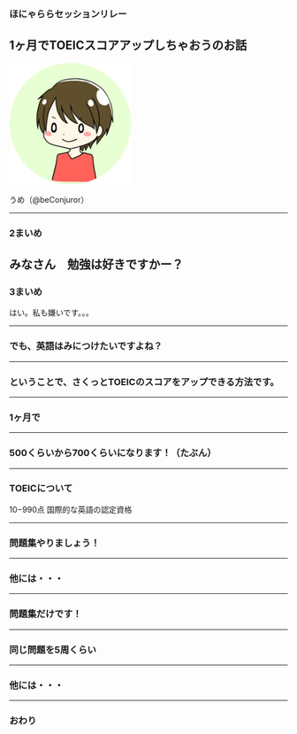 ### ほにゃららセッションリレー
## 1ヶ月でTOEICスコアアップしちゃおうのお話

<img src="img/IMG_2415_round.png" width="220px">

うめ（@beConjuror）

---

### 2まいめ
みなさん　勉強は好きですかー？
---

### 3まいめ
はい。私も嫌いです。。。

---

### でも、英語はみにつけたいですよね？

---

### ということで、さくっとTOEICのスコアをアップできる方法です。

---

### 1ヶ月で

---

### 500くらいから700くらいになります！（たぶん）

---

### TOEICについて
10−990点
国際的な英語の認定資格

---

### 問題集やりましょう！

---

### 他には・・・

---

### 問題集だけです！

---

### 同じ問題を5周くらい

---

### 他には・・・

---

### おわり
